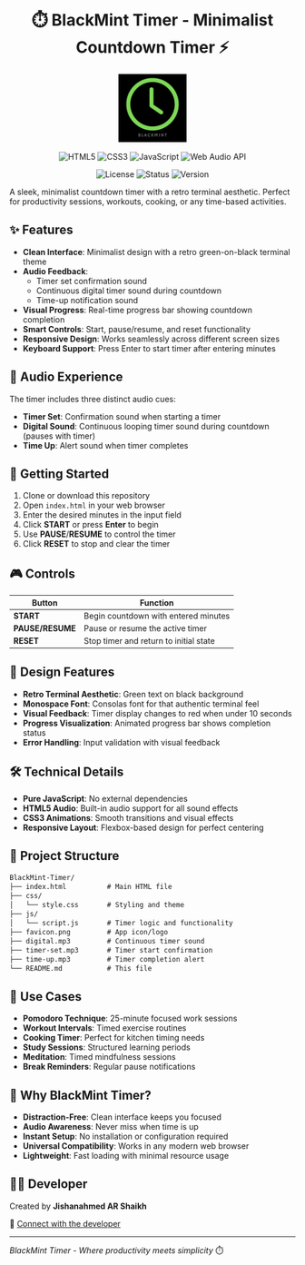 <div align="center">

# ⏱️ BlackMint Timer - Minimalist Countdown Timer ⚡
</div>

<p align="center">
  <img src="favicon.png" alt="BlackMint Timer Logo" width="120" height="120">
</p>

<p align="center">
  <img src="https://img.shields.io/badge/HTML5-E34F26?style=for-the-badge&logo=html5&logoColor=white" alt="HTML5">
  <img src="https://img.shields.io/badge/CSS3-1572B6?style=for-the-badge&logo=css3&logoColor=white" alt="CSS3">
  <img src="https://img.shields.io/badge/JavaScript-F7DF1E?style=for-the-badge&logo=javascript&logoColor=black" alt="JavaScript">
  <img src="https://img.shields.io/badge/Web_Audio_API-FF6B6B?style=for-the-badge&logo=html5&logoColor=white" alt="Web Audio API">
</p>

<p align="center">
  <img src="https://img.shields.io/badge/License-MIT-green.svg?style=for-the-badge" alt="License">
  <img src="https://img.shields.io/badge/Status-Active-brightgreen.svg?style=for-the-badge" alt="Status">
  <img src="https://img.shields.io/badge/Version-1.0.0-blue.svg?style=for-the-badge" alt="Version">
</p>

A sleek, minimalist countdown timer with a retro terminal aesthetic. Perfect for productivity sessions, workouts, cooking, or any time-based activities.

## ✨ Features

- **Clean Interface**: Minimalist design with a retro green-on-black terminal theme
- **Audio Feedback**:
  - Timer set confirmation sound
  - Continuous digital timer sound during countdown
  - Time-up notification sound
- **Visual Progress**: Real-time progress bar showing countdown completion
- **Smart Controls**: Start, pause/resume, and reset functionality
- **Responsive Design**: Works seamlessly across different screen sizes
- **Keyboard Support**: Press Enter to start timer after entering minutes

## 🎵 Audio Experience

The timer includes three distinct audio cues:

- **Timer Set**: Confirmation sound when starting a timer
- **Digital Sound**: Continuous looping timer sound during countdown (pauses with timer)
- **Time Up**: Alert sound when timer completes

## 🚀 Getting Started

1. Clone or download this repository
2. Open `index.html` in your web browser
3. Enter the desired minutes in the input field
4. Click **START** or press **Enter** to begin
5. Use **PAUSE**/**RESUME** to control the timer
6. Click **RESET** to stop and clear the timer

## 🎮 Controls

| Button | Function |
|--------|----------|
| **START** | Begin countdown with entered minutes |
| **PAUSE/RESUME** | Pause or resume the active timer |
| **RESET** | Stop timer and return to initial state |

## 🎨 Design Features

- **Retro Terminal Aesthetic**: Green text on black background
- **Monospace Font**: Consolas font for that authentic terminal feel
- **Visual Feedback**: Timer display changes to red when under 10 seconds
- **Progress Visualization**: Animated progress bar shows completion status
- **Error Handling**: Input validation with visual feedback

## 🛠️ Technical Details

- **Pure JavaScript**: No external dependencies
- **HTML5 Audio**: Built-in audio support for all sound effects
- **CSS3 Animations**: Smooth transitions and visual effects
- **Responsive Layout**: Flexbox-based design for perfect centering

## 📁 Project Structure

```
BlackMint-Timer/
├── index.html          # Main HTML file
├── css/
│   └── style.css       # Styling and theme
├── js/
│   └── script.js       # Timer logic and functionality
├── favicon.png         # App icon/logo
├── digital.mp3         # Continuous timer sound
├── timer-set.mp3       # Timer start confirmation
├── time-up.mp3         # Timer completion alert
└── README.md           # This file
```

## 🎯 Use Cases

- **Pomodoro Technique**: 25-minute focused work sessions
- **Workout Intervals**: Timed exercise routines
- **Cooking Timer**: Perfect for kitchen timing needs
- **Study Sessions**: Structured learning periods
- **Meditation**: Timed mindfulness sessions
- **Break Reminders**: Regular pause notifications

## 🌟 Why BlackMint Timer?

- **Distraction-Free**: Clean interface keeps you focused
- **Audio Awareness**: Never miss when time is up
- **Instant Setup**: No installation or configuration required
- **Universal Compatibility**: Works in any modern web browser
- **Lightweight**: Fast loading with minimal resource usage

## 👨‍💻 Developer

Created by **Jishanahmed AR Shaikh**

🔗 [Connect with the developer](https://linktr.ee/jishanahmedshaikh)

---

*BlackMint Timer - Where productivity meets simplicity* ⏱️
